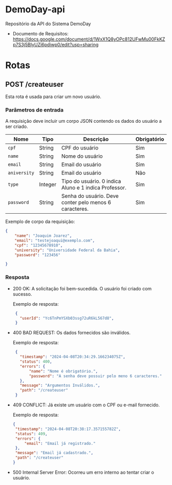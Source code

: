# DemoDay-api
Repositório da API do Sistema DemoDay

- Documento de Requisitos:
https://docs.google.com/document/d/1WxX1Q8yOPc812UFwMu00FkKZp7S3j5BIyUZi6pdiwp0/edit?usp=sharing


# Rotas
## POST /createuser

Esta rota é usada para criar um novo usuário.

### Parâmetros de entrada

A requisição deve incluir um corpo JSON contendo os dados do usuário a ser criado.

| Nome     | Tipo     | Descrição                                    | Obrigatório | 
|----------|----------|----------------------------------------------|-------------|
| `cpf`    | String   | CPF do usuário | Sim |
| `name`   | String   | Nome do usuário | Sim |
| `email`   | String   | Email do usuário | Sim |
| `aniversity`   | String   | Email do usuário | Não |
| `type`   | Integer   | Tipo do usuário. 0 indica Aluno e 1 indica Professor. | Sim |
| `password` | String | Senha do usuário. Deve conter pelo menos 6 caracteres.| Sim|

Exemplo de corpo da requisição:

```json
{
    "name": "Joaquim Joarez",
    "email": "testejoaqui@exemplo.com",
    "cpf": "12345678910",
    "university": "Universidade Federal da Bahia",
    "password": "123456"

}
```

### Resposta
 - 200 OK: A solicitação foi bem-sucedida. O usuário foi criado com sucesso.

    Exemplo de resposta:
   ```json
    {
      "userId": "Yc6TnPmYSXb03ssg72uR6kL567d8",
    }
    ```
-  400 BAD REQUEST: Os dados fornecidos são inválidos.

     Exemplo de resposta:
   ```json
    {
      "timestamp": "2024-04-08T20:34:29.166234075Z",
      "status": 400,
      "errors": {
          "name": "Nome é obrigatório.",
          "password": "A senha deve possuir pelo meno 6 caracteres."
      },
      "message": "Argumentos Inválidos.",
      "path": "/createuser"
    }
    ```
 -  409 CONFLICT: Já existe um usuário com o CPF ou e-mail fornecido.

     Exemplo de resposta:
     ```json
    {
      "timestamp": "2024-04-08T20:38:17.357155782Z",
      "status": 409,
      "errors": {
          "email": "Email já registrado."
      },
      "message": "Email já cadastrado.",
      "path": "/createuser"
    }
    ```
 -  500 Internal Server Error: Ocorreu um erro interno ao tentar criar o usuário.